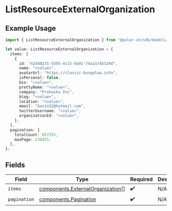 # ListResourceExternalOrganization

## Example Usage

```typescript
import { ListResourceExternalOrganization } from "@polar-sh/sdk/models/components";

let value: ListResourceExternalOrganization = {
  items: [
    {
      id: "42d48215-5595-4c15-9a91-74a2a74b320d",
      name: "<value>",
      avatarUrl: "https://classic-bungalow.info",
      isPersonal: false,
      bio: "<value>",
      prettyName: "<value>",
      company: "Prohaska Inc",
      blog: "<value>",
      location: "<value>",
      email: "Gavin32@hotmail.com",
      twitterUsername: "<value>",
      organizationId: "<value>",
    },
  ],
  pagination: {
    totalCount: 857355,
    maxPage: 236455,
  },
};
```

## Fields

| Field                                                                                | Type                                                                                 | Required                                                                             | Description                                                                          |
| ------------------------------------------------------------------------------------ | ------------------------------------------------------------------------------------ | ------------------------------------------------------------------------------------ | ------------------------------------------------------------------------------------ |
| `items`                                                                              | [components.ExternalOrganization](../../models/components/externalorganization.md)[] | :heavy_check_mark:                                                                   | N/A                                                                                  |
| `pagination`                                                                         | [components.Pagination](../../models/components/pagination.md)                       | :heavy_check_mark:                                                                   | N/A                                                                                  |